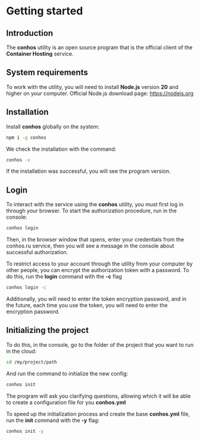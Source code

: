 # Getting started

## Introduction

The **conhos** utility is an open source program that is the official client of the **Container Hosting** service.

## System requirements

To work with the utility, you will need to install **Node.js** version **20** and higher on your computer. Official Node.js download page: https://nodejs.org

## Installation

Install **conhos** globally on the system:

```sh
npm i -g conhos
```

We check the installation with the command:

```sh
conhos -v
```

If the installation was successful, you will see the program version.

## Login

To interact with the service using the **conhos** utility, you must first log in through your browser.
To start the authorization procedure, run in the console:

```sh
conhos login
```

Then, in the browser window that opens, enter your credentials from the conhos.ru service, then you will see a message in the console about successful authorization.

To restrict access to your account through the utility from your computer by other people, you can encrypt the authorization token with a password.
To do this, run the **login** command with the **-с** flag

```sh
conhos login -c
```

Additionally, you will need to enter the token encryption password, and in the future, each time you use the token, you will need to enter the encryption password.

## Initializing the project

To do this, in the console, go to the folder of the project that you want to run in the cloud:

```sh
cd /my/project/path
```

And run the command to initialize the new config:

```sh
conhos init
```

The program will ask you clarifying questions, allowing which it will be able to create a configuration file for you **conhos.yml**

To speed up the initialization process and create the base **conhos.yml** file, run the **init** command with the **-y** flag:

```sh
conhos init -y
```
